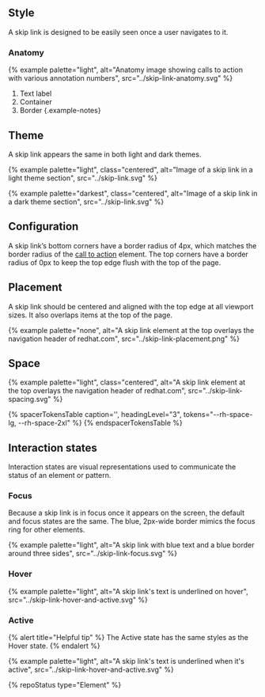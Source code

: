 ## Style

A skip link is designed to be easily seen once a user navigates to it.

###  Anatomy

{% example palette="light",
            alt="Anatomy image showing calls to action with various annotation numbers",
            src="../skip-link-anatomy.svg" %}

1. Text label
2. Container
3. Border
{.example-notes}

## Theme

A skip link appears the same in both light and dark themes.

<div class="multi-column--min-400-wide">
{% example palette="light",
           class="centered",
           alt="Image of a skip link in a light theme section",
           src="../skip-link.svg" %}

{% example palette="darkest",
           class="centered",
           alt="Image of a skip link in a dark theme section",
           src="../skip-link.svg" %}
</div>

## Configuration

A skip link’s bottom corners have a border radius of 4px, which matches the border radius of the <a href="/elements/call-to-action/">call to action</a> element. The top corners have a border radius of 0px to keep the top edge flush with the top of the page.

## Placement

A skip link should be centered and aligned with the top edge at all viewport sizes. It also overlaps items at the top of the page.

{% example palette="none",
          alt="A skip link element at the top overlays the navigation header of redhat.com",
          src="../skip-link-placement.png" %}

## Space

{% example palette="light",
          class="centered",
          alt="A skip link element at the top overlays the navigation header of redhat.com",
          src="../skip-link-spacing.svg" %}

{% spacerTokensTable 
    caption='',
    headingLevel="3",
    tokens="--rh-space-lg, --rh-space-2xl" %}
{% endspacerTokensTable %}

## Interaction states

Interaction states are visual representations used to communicate the status of an element or pattern.

### Focus

Because a skip link is in focus once it appears on the screen, the default and focus states are the same. The blue, 2px-wide border mimics the focus ring for other elements.

{% example palette="light",
          alt="A skip link with blue text and a blue border around three sides",
          src="../skip-link-focus.svg" %}

### Hover

{% example palette="light",
          alt="A skip link's text is underlined on hover",
          src="../skip-link-hover-and-active.svg" %}

### Active

{% alert title="Helpful tip" %}
The Active state has the same styles as the Hover state.
{% endalert %}

{% example palette="light",
          alt="A skip link's text is underlined when it's active",
          src="../skip-link-hover-and-active.svg" %}

{% repoStatus type="Element" %}